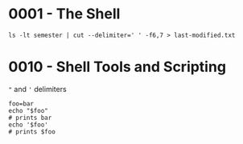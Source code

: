 # 0001 - The Shell

```
ls -lt semester | cut --delimiter=' ' -f6,7 > last-modified.txt
```

# 0010 - Shell Tools and Scripting

`"` and `'` delimiters
```
foo=bar
echo "$foo"
# prints bar
echo '$foo'
# prints $foo
```

